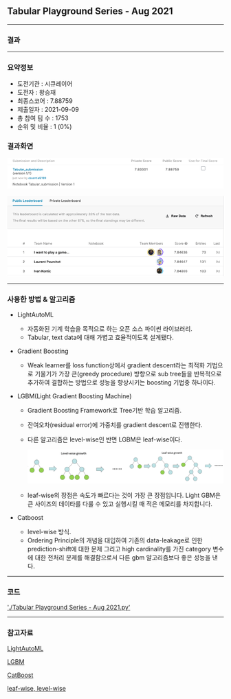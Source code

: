## Tabular Playground Series - Aug 2021

------------

### 결과

----------------

### 요약정보

* 도전기관 : 시큐레이어
* 도전자 : 왕승재
* 최종스코어 : 7.88759
* 제출일자 : 2021-09-09
* 총 참여 팀 수 : 1753
* 순위 및 비율 : 1 (0%)

### 결과화면

![결과](screenshot/score.png)

![결과](screenshot/leaderboard.png)

----------

### 사용한 방법 & 알고리즘

* LightAutoML

  * 자동화된 기계 학습을 목적으로 하는 오픈 소스 파이썬 라이브러리.
  * Tabular, text data에 대해 가볍고 효율적이도록 설계됐다.

* Gradient Boosting

  * Weak learner를 loss function상에서 gradient descent라는 최적화 기법으로 기울기가 가장 큰(greedy procedure) 방향으로 sub tree들을 반복적으로 추가하여 결합하는 방법으로 성능을 향상시키는 boosting 기법중 하나이다.

* LGBM(Light Gradient Boosting Machine)

  * Gradient Boosting Framework로 Tree기반 학습 알고리즘.

  * 잔여오차(residual error)에 가중치를 gradient descent로 진행한다.

  * 다른 알고리즘은 level-wise인 반면 LGBM은 leaf-wise이다.

    ![leafwise](screenshot/leafwise.png)

  * leaf-wise의 장점은 속도가 빠르다는 것이 가장 큰 장점입니다. Light GBM은 큰 사이즈의 데이타를 다룰 수 있고 실행시킬 때 적은 메모리를 차지합니다. 

* Catboost

  * level-wise 방식.
  * Ordering Principle의 개념을 대입하여 기존의 data-leakage로 인한 prediction-shift에 대한 문제 그리고 high cardinality를 가진 category 변수에 대한 전처리 문제를 해결함으로서 다른 gbm 알고리즘보다 좋은 성능을 낸다.

-------------

### 코드

['./Tabular Playground Series - Aug 2021.py'](https://github.com/essential2189/AI_Competitions_2/blob/main/kaggle/Tabular%20Playground%20Series%20-%20Aug%202021/Tabular%20Playground%20Series%20-%20Aug%202021.py)

-----------

### 참고자료

[LightAutoML](https://lightautoml.readthedocs.io/en/latest/)

[LGBM](https://github.com/microsoft/LightGBM)

[CatBoost](https://github.com/catboost/catboost)

[leaf-wise, level-wise](https://datascience.stackexchange.com/questions/26699/decision-trees-leaf-wise-best-first-and-level-wise-tree-traverse)









